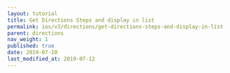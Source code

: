 ```yaml
---
layout: tutorial
title: Get Directions Steps and display in list
permalink: ios/v3/directions/get-directions-steps-and-display-in-list
parent: directions
nav_weight: 1
published: true
date: 2019-07-10
last_modified_at: 2019-07-12
---
```

